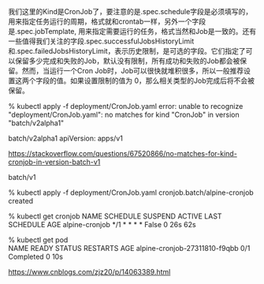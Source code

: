 我们这里的Kind是CronJob了，要注意的是.spec.schedule字段是必须填写的，用来指定任务运行的周期，格式就和crontab一样，另外一个字段是.spec.jobTemplate, 用来指定需要运行的任务，格式当然和Job是一致的。还有一些值得我们关注的字段.spec.successfulJobsHistoryLimit和.spec.failedJobsHistoryLimit，表示历史限制，是可选的字段。它们指定了可以保留多少完成和失败的Job，默认没有限制，所有成功和失败的Job都会被保留。然而，当运行一个Cron Job时，Job可以很快就堆积很多，所以一般推荐设置这两个字段的值。如果设置限制的值为 0，那么相关类型的Job完成后将不会被保留。

% kubectl apply -f deployment/CronJob.yaml
error: unable to recognize "deployment/CronJob.yaml": no matches for kind "CronJob" in version "batch/v2alpha1"

 batch/v2alpha1
 apiVersion: apps/v1

 https://stackoverflow.com/questions/67520866/no-matches-for-kind-cronjob-in-version-batch-v1

 batch/v1

 % kubectl apply -f deployment/CronJob.yaml
cronjob.batch/alpine-cronjob created


% kubectl get cronjob 
NAME             SCHEDULE      SUSPEND   ACTIVE   LAST SCHEDULE   AGE
alpine-cronjob   */1 * * * *   False     0        26s             62s


% kubectl get pod     
NAME                                        READY   STATUS      RESTARTS   AGE
alpine-cronjob-27311810-f9qbb               0/1     Completed   0          10s


https://www.cnblogs.com/zjz20/p/14063389.html